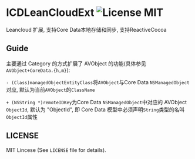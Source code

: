 ICDLeanCloudExt ![License MIT](https://go-shields.herokuapp.com/license-MIT-blue.png)
=============

Leancloud 扩展, 支持Core Data本地存储和同步, 支持ReactiveCocoa

## Guide

主要通过 Category 的方式扩展了 AVObject 的功能(具体参见```AVObject+CoreData.{h,m}```):

```- (Class)managedObjectEntityClass```将```AVObject```与Core Data ```NSManagedObject```对应, 默认为当前```AVObject```的```ClassName```

```+ (NSString *)remoteIDKey```为Core Data ```NSManagedObject```中对应的 AVObject ```ObjectId```, 默认为 "ObjectId", 即 Core Data 模型中必须声明```String```类型的名叫```ObjectId```属性


## LICENSE

MIT Lincese (See ```LICENSE``` file for details).
